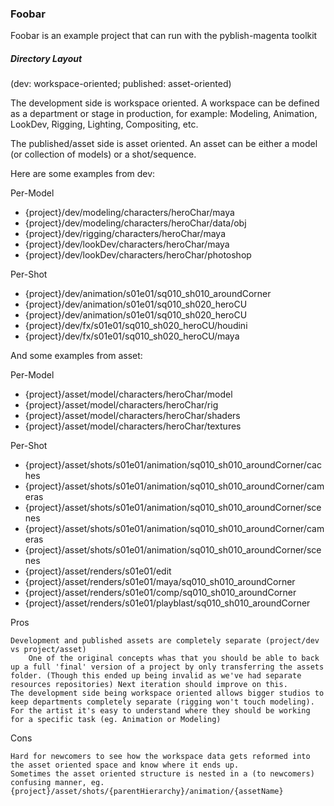 ### Foobar

Foobar is an example project that can run with the pyblish-magenta toolkit

##### Directory Layout

(dev: workspace-oriented; published: asset-oriented)

The development side is workspace oriented. A workspace can be defined as a department or stage in production, for example: Modeling, Animation, LookDev, Rigging, Lighting, Compositing, etc.

The published/asset side is asset oriented. An asset can be either a model (or collection of models) or a shot/sequence.

Here are some examples from dev:

Per-Model

- {project}/dev/modeling/characters/heroChar/maya
- {project}/dev/modeling/characters/heroChar/data/obj
- {project}/dev/rigging/characters/heroChar/maya
- {project}/dev/lookDev/characters/heroChar/maya
- {project}/dev/lookDev/characters/heroChar/photoshop

Per-Shot

- {project}/dev/animation/s01e01/sq010_sh010_aroundCorner
- {project}/dev/animation/s01e01/sq010_sh020_heroCU
- {project}/dev/animation/s01e01/sq010_sh020_heroCU
- {project}/dev/fx/s01e01/sq010_sh020_heroCU/houdini
- {project}/dev/fx/s01e01/sq010_sh020_heroCU/maya

And some examples from asset:

Per-Model

- {project}/asset/model/characters/heroChar/model
- {project}/asset/model/characters/heroChar/rig
- {project}/asset/model/characters/heroChar/shaders
- {project}/asset/model/characters/heroChar/textures

Per-Shot

- {project}/asset/shots/s01e01/animation/sq010_sh010_aroundCorner/caches
- {project}/asset/shots/s01e01/animation/sq010_sh010_aroundCorner/cameras
- {project}/asset/shots/s01e01/animation/sq010_sh010_aroundCorner/scenes
- {project}/asset/shots/s01e01/animation/sq010_sh010_aroundCorner/cameras
- {project}/asset/shots/s01e01/animation/sq010_sh010_aroundCorner/scenes
- {project}/asset/renders/s01e01/edit
- {project}/asset/renders/s01e01/maya/sq010_sh010_aroundCorner
- {project}/asset/renders/s01e01/comp/sq010_sh010_aroundCorner
- {project}/asset/renders/s01e01/playblast/sq010_sh010_aroundCorner

Pros

    Development and published assets are completely separate (project/dev vs project/asset)
        One of the original concepts whas that you should be able to back up a full 'final' version of a project by only transferring the assets folder. (Though this ended up being invalid as we've had separate resources repositories) Next iteration should improve on this.
    The development side being workspace oriented allows bigger studios to keep departments completely separate (rigging won't touch modeling).
    For the artist it's easy to understand where they should be working for a specific task (eg. Animation or Modeling)

Cons

    Hard for newcomers to see how the workspace data gets reformed into the asset oriented space and know where it ends up.
    Sometimes the asset oriented structure is nested in a (to newcomers) confusing manner, eg. {project}/asset/shots/{parentHierarchy}/animation/{assetName}
